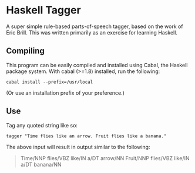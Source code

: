 Haskell Tagger
==============

A super simple rule-based parts-of-speech tagger, based on the work of Eric Brill. This was written primarily as an exercise for learning Haskell.

Compiling
---------

This program can be easily compiled and installed using Cabal, the Haskell package system. With cabal (>=1.8) installed, run the following:

    cabal install --prefix=/usr/local

(Or use an installation prefix of your preference.)

Use
---

Tag any quoted string like so:

    tagger "Time flies like an arrow. Fruit flies like a banana."

The above input will result in output similar to the following:

> Time/NNP flies/VBZ like/IN a/DT arrow/NN Fruit/NNP flies/VBZ like/IN a/DT banana/NN
